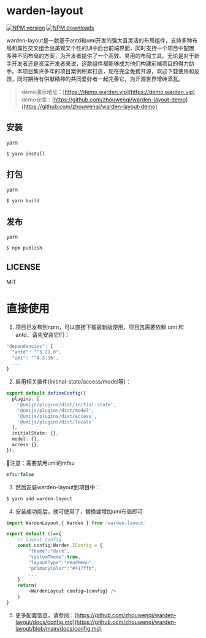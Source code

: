 # warden-layout

[![NPM version](https://img.shields.io/npm/v/warden-layout.svg?style=flat)](https://npmjs.com/package/warden-layout)
[![NPM downloads](http://img.shields.io/npm/dm/warden-layout.svg?style=flat)](https://npmjs.com/package/warden-layout)

warden-layout是一款基于antd和umi开发的强大且灵活的布局组件，支持多种布局和属性交叉组合出美观又个性的UI中后台前端界面，同时支持一个项目中配置多种不同布局的方案，为开发者提供了一个高效、易用的布局工具。无论是对于新手开发者还是资深开发者来说，这款组件都能够成为他们构建前端项目的得力助手。本项目集许多年的项目案例积累打造，现在完全免费开源，欢迎下载使用和反馈，同时期待有供献精神的共同爱好者一起完善它，为开源世界增砖添瓦。

> demo演示地址：[https://demo.warden.vip](https://demo.warden.vip)
> demo仓库：[https://github.com/zhouwenqi/warden-layout-demo](https://github.com/zhouwenqi/warden-layout-demo)

## 安装
yarn
```bash
$ yarn install
```

## 打包
yarn
```bash
$ yarn build
```
## 发布

yarn
```bash
$ npm publish
```

## LICENSE

MIT

# 直接使用
1. 项目已发布到npm，可以直接下载最新版使用，项目包需要依赖 umi 和 antd，请先安装它们：
```ts
"dependencies": {
  "antd": "^5.21.0",
  "umi": "^4.3.36",
  ...
}
```
2. 启用相关插件(initinal-state/access/model等)：
```ts
export default defineConfig({
  plugins: [
    '@umijs/plugins/dist/initial-state',
    '@umijs/plugins/dist/model',
    '@umijs/plugins/dist/access',
    '@umijs/plugins/dist/locale'
  ],
  initialState: {},
  model: {},
  access:{},
});
```
🎈注意：需要禁用umi的mfsu
```ts
mfsu:false
```
3. 然后安装warden-layout到项目中：
```bash
$ yarn add warden-layout
```
4. 安装成功能后，就可使用了，替换或增加umi布局即可
```ts
import WardenLayout,{ Warden } from 'warden-layout'

export default ()=>{
    // layout config
    const config:Warden.IConfig = {
        "theme":"dark",
        "systemTheme":true,
        "layoutType":"HeadMenu",
        "primaryColor":"#417ffb",
        ...
    }
    return(
        <WardenLayout config={config} />
    )
}
```
5. 更多配置信息，请参阅：[https://github.com/zhouwenqi/warden-layout/docs/config.md](https://github.com/zhouwenqi/warden-layout/blob/main/docs/config.md)
